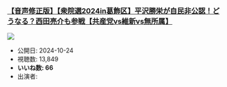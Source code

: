 ### [【音声修正版】【衆院選2024in葛飾区】平沢勝栄が自民非公認！どうなる？西田亮介も参戦【共産党vs維新vs無所属】](https://www.youtube.com/watch?v=kYUaQvDia-4)
[![](https://img.youtube.com/vi/kYUaQvDia-4/sddefault.jpg)](https://www.youtube.com/watch?v=kYUaQvDia-4)
-   公開日: 2024-10-24
-   視聴数: 13,849
-   **いいね数: 66**
-   出演者: 
